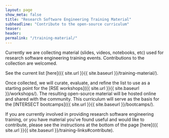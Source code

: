 ```yaml
---
layout: page
show_meta: false
title: "Research Software Engineering Training Material"
subheadline: "Contribute to the open-source curriculum"
teaser:
header:
permalink: "/training-material/"
---
```


Currently we are collecting material (slides, videos, notebooks, etc) used for research software engineering training events.
Contributions to the collection are welcomed.

See the current list [here]({{ site.url }}{{ site.baseurl }}/training-material/).

Once collected, we will curate, evaluate, and refine the list to use as a starting point for the [RSE workshops]({{ site.url }}{{ site.baseurl }}/workshops/).
The resulting open-source material will be hosted online and shared with the community.
This curriculum will serve as the basis for the [INTERSECT bootcamps]({{ site.url }}{{ site.baseurl }}/bootcamps/).

If you are currently involved in providing research software engineering training, or you have material you've found useful and would like to contribute, please see the instructions at the bottom of the page [here]({{ site.url }}{{ site.baseurl }}/training-links#contribute).
